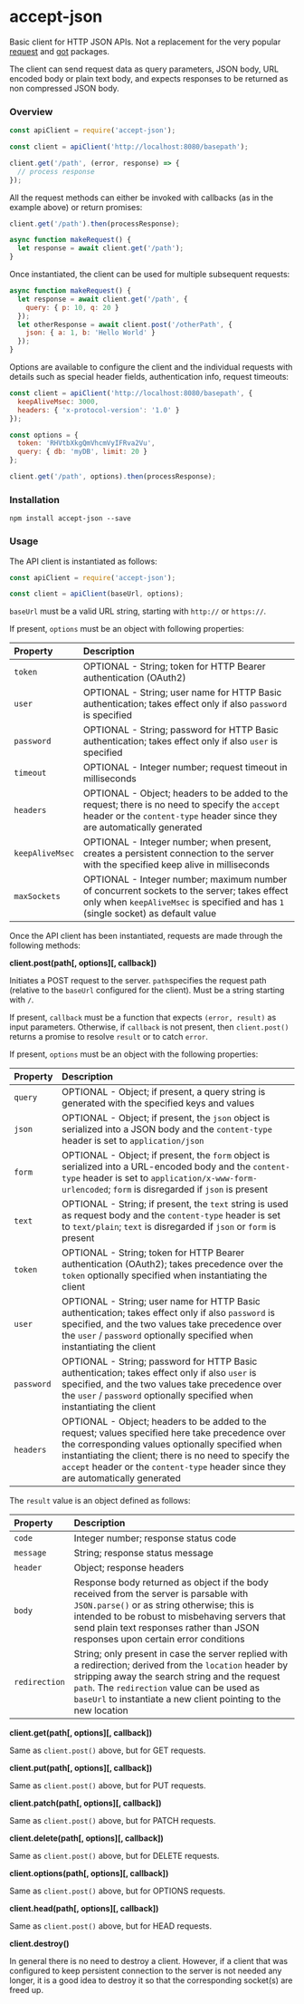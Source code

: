 # accept-json

Basic client for HTTP JSON APIs. Not a replacement for the very popular [request](https://github.com/request/request) and [got](https://github.com/sindresorhus/got) packages.

The client can send request data as query parameters, JSON body, URL encoded body or plain text body, and expects responses to be returned as non compressed JSON body.

### Overview

```javascript
const apiClient = require('accept-json');

const client = apiClient('http://localhost:8080/basepath');

client.get('/path', (error, response) => {
  // process response
});
```

All the request methods can either be invoked with callbacks (as in the example above) or return promises:

```javascript
client.get('/path').then(processResponse);
```

```javascript
async function makeRequest() {
  let response = await client.get('/path');
}
```

Once instantiated, the client can be used for multiple subsequent requests:

```javascript
async function makeRequest() {
  let response = await client.get('/path', {
    query: { p: 10, q: 20 }
  });
  let otherResponse = await client.post('/otherPath', {
    json: { a: 1, b: 'Hello World' }
  });
}
```

Options are available to configure the client and the individual requests with details such as special header fields, authentication info, request timeouts:

```javascript
const client = apiClient('http://localhost:8080/basepath', {
  keepAliveMsec: 3000,
  headers: { 'x-protocol-version': '1.0' }
});

const options = {
  token: 'RHVtbXkgQmVhcmVyIFRva2Vu',
  query: { db: 'myDB', limit: 20 }
};

client.get('/path', options).then(processResponse);
```

### Installation

```
npm install accept-json --save
```

### Usage

The API client is instantiated as follows:

```javascript
const apiClient = require('accept-json');

const client = apiClient(baseUrl, options);
```

`baseUrl` must be a valid URL string, starting with `http://` or `https://`.

If present, `options` must be an object with following properties:

| Property        | Description |
|:----------------|:------------|
| `token`         | OPTIONAL - String; token for HTTP Bearer authentication (OAuth2) |
| `user`          | OPTIONAL - String; user name for HTTP Basic authentication; takes effect only if also `password` is specified |
| `password`      | OPTIONAL - String; password for HTTP Basic authentication; takes effect only if also `user` is specified
| `timeout`       | OPTIONAL - Integer number; request timeout in milliseconds |
| `headers`       | OPTIONAL - Object; headers to be added to the request; there is no need to specify the `accept` header or the `content-type` header since they are automatically generated
| `keepAliveMsec` | OPTIONAL - Integer number; when present, creates a persistent connection to the server with the specified keep alive in milliseconds |
| `maxSockets`    | OPTIONAL - Integer number; maximum number of concurrent sockets to the server; takes effect only when `keepAliveMsec` is specified and has `1` (single socket) as default value |

Once the API client has been instantiated, requests are made through the following methods:

**client.post(path[, options][, callback])**

Initiates a POST request to the server. `path`specifies the request path (relative to the `baseUrl` configured for the client). Must be a string starting with `/`.

If present, `callback` must be a function that expects `(error, result)` as input parameters. Otherwise, if `callback` is not present, then `client.post()` returns a promise to resolve `result` or to catch `error`.

If present, `options` must be an object with the following properties:

| Property        | Description |
|:----------------|:------------|
| `query`         | OPTIONAL - Object; if present, a query string is generated with the specified keys and values |
| `json`          | OPTIONAL - Object; if present, the `json` object is serialized into a JSON body and the `content-type` header is set to `application/json` |
| `form`          | OPTIONAL - Object; if present, the `form` object is serialized into a URL-encoded body and the `content-type` header is set to `application/x-www-form-urlencoded`; `form` is disregarded if `json` is present |
| `text`          | OPTIONAL - String; if present, the `text` string is used as request body and the `content-type` header is set to `text/plain`; `text` is disregarded if `json` or `form` is present |
| `token`         | OPTIONAL - String; token for HTTP Bearer authentication (OAuth2); takes precedence over the `token` optionally specified when instantiating the client |
| `user`          | OPTIONAL - String; user name for HTTP Basic authentication; takes effect only if also `password` is specified, and the two values take precedence over the `user` / `password` optionally specified when instantiating the client |
| `password`      | OPTIONAL - String; password for HTTP Basic authentication; takes effect only if also `user` is specified, and the two values take precedence over the `user` / `password` optionally specified when instantiating the client |
| `headers`       | OPTIONAL - Object; headers to be added to the request; values specified here take precedence over the corresponding values optionally specified when instantiating the client; there is no need to specify the `accept` header or the `content-type` header since they are automatically generated

The `result` value is an object defined as follows:

| Property      | Description |
|:--------------|:------------|
| `code`        | Integer number; response status code |
| `message`     | String; response status message |
| `header`      | Object; response headers |
| `body`        | Response body returned as object if the body received from the server is parsable with `JSON.parse()` or as string otherwise; this is intended to be robust to misbehaving servers that send plain text responses rather than JSON responses upon certain error conditions |
| `redirection` | String; only present in case the server replied with a redirection; derived from the `location` header by stripping away the search string and the request `path`. The `redirection` value can be used as `baseUrl` to instantiate a new client pointing to the new location |

**client.get(path[, options][, callback])**

Same as `client.post()` above, but for GET requests.

**client.put(path[, options][, callback])**

Same as `client.post()` above, but for PUT requests.

**client.patch(path[, options][, callback])**

Same as `client.post()` above, but for PATCH requests.

**client.delete(path[, options][, callback])**

Same as `client.post()` above, but for DELETE requests.

**client.options(path[, options][, callback])**

Same as `client.post()` above, but for OPTIONS requests.

**client.head(path[, options][, callback])**

Same as `client.post()` above, but for HEAD requests.

**client.destroy()**

In general there is no need to destroy a client. However, if a client that was configured to keep persistent connection to the server is not needed any longer, it is a good idea to destroy it so that the corresponding socket(s) are freed up.
